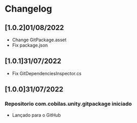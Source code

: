 # Changelog
## [1.0.2]01/08/2022
- Change GitPackage.asset
- Fix package.json
## [1.0.1]31/07/2022
- Fix GitDependenciesInspector.cs
## [1.0.0]31/07/2022
### Repositorio com.cobilas.unity.gitpackage iniciado
- Lançado para o GitHub
